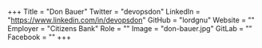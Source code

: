 +++
Title = "Don Bauer"
Twitter = "devopsdon"
LinkedIn = "https://www.linkedin.com/in/devopsdon"
GitHub = "lordgnu"
Website = ""
Employer = "Citizens Bank"
Role = ""
Image = "don-bauer.jpg"
GitLab = ""
Facebook = ""
+++
